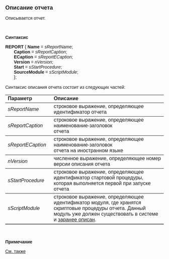 ﻿<html>
<head>
<title>Report Definition</title>
</head>

<body>

<p><strong><font size="4" face="Arial">Описание отчета</font></strong></p>

<p class="label"><font face="Arial">Описывается отчет.</font></p>

<p class="label">&nbsp;</p>

<p class="label"><font face="Arial"><b>Синтаксис</b></font></p>

<p><font face="Arial"><strong>REPORT</strong> { <strong>Name</strong> 
= <em>sReportName</em>;<br>
&nbsp;&nbsp;&nbsp;&nbsp;&nbsp;&nbsp;&nbsp;<strong>Caption</strong> = <em>sReportCaption</em>;<br>
&nbsp;&nbsp;&nbsp;&nbsp;&nbsp;&nbsp;&nbsp;<strong>ECaption</strong> = <em>sReportECaption</em>;<br>
&nbsp;&nbsp;&nbsp;&nbsp;&nbsp;&nbsp;&nbsp;<strong>Version</strong> = <em>nVersion</em>;<br>
&nbsp;&nbsp;&nbsp;&nbsp;&nbsp;&nbsp;&nbsp;<strong>Start</strong> = <em>sStartProcedure</em>;<br>
&nbsp;&nbsp;&nbsp;&nbsp;&nbsp;&nbsp;&nbsp;<strong>SourceModule</strong> = <em>sScriptModule</em>;<br>
&nbsp;&nbsp;&nbsp;&nbsp;&nbsp;&nbsp; };<br>
<br>
Синтаксис описания отчета состоит из следующих частей:</font></p>

<table border="1" cellPadding="5" cols="2" frame="below" rules="rows">
<TBODY>
  <tr vAlign="top">
    <td class="label" width="29%"><font face="Arial"><b>Параметр</b></font></td>
    <td class="label" width="71%"><font face="Arial"><strong>Описание</strong></font></td>
  </tr>
  <tr>
    <td width="29%"><font face="Arial"><em>sReportName</em></font></td>
    <td width="71%"><font face="Arial">строковое выражение, 
	определяющее идентификатор отчета</font></td>
  </tr>
  <tr>
    <td width="29%"><font face="Arial"><em>sReportCaption</em></font></td>
    <td width="71%"><font face="Arial">строковое выражение, 
	определяющее наименование-заголовок<br>
    отчета</font></td>
  </tr>
  <tr>
    <td width="29%"><font face="Arial"><em>sReportECaption</em></font></td>
    <td width="71%"><font face="Arial">строковое выражение, 
	определяющее наименование-заголовок<br>
    отчета на иностранном языке</font></td>
  </tr>
  <tr>
    <td width="29%"><em><font face="Arial">nVersion</font></em></td>
    <td width="71%"><font face="Arial">численное выражение, 
	определяющее номер версии описания отчета</font></td>
  </tr>
  <tr>
    <td width="29%"><em><font face="Arial">sStartProcedure</font></em></td>
    <td width="71%"><font face="Arial">строковое выражение, 
	определяющее идентификатор стартовой процедуры, которая выполняется первой 
	при запуске отчета</font></td>
  </tr>
</TBODY>
  <tr>
    <td width="29%"><em><font face="Arial">sScriptModule</font></em></td>
    <td width="71%"><font face="Arial">строковое выражение, 
	определяющее идентификатор модуля, где хранятся скриптовые процедуры отчета. 
	Данный модуль уже должен существовать в системе и <a href="Module.html">
	заранее описан</a>.</font></td>
  </tr>
</table>

<p class="label">&nbsp;</p>

<p class="label"><font face="Arial"><b>Примечание</b></font></p>

<p class="label"><a href="../Functions/Functions/SysDefManagment/RunReport.html"><font
face="Arial">См. также</font></a></p>
</body>
</html>

